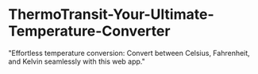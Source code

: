 # ThermoTransit-Your-Ultimate-Temperature-Converter
"Effortless temperature conversion: Convert between Celsius, Fahrenheit, and Kelvin seamlessly with this web app."
